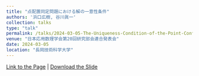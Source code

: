 ```yaml
---
title: "点配置同定問題における解の一意性条件"
authors: '浜口広樹, 谷川眞一'
collection: talks
type: "talk"
permalink: /talks/2024-03-05-The-Uniqueness-Condition-of-the-Point-Configuration-Problem
venue: "日本応用数理学会第20回研究部会連合発表会"
date: 2024-03-05
location: "長岡技術科学大学"
---
```


[Link to the Page](https://conference.wdc-jp.com/jsiam/union/2024/program/program_flash.html#QuS8muWgtO+8iEFMM+ism+e+qeWupO+8iQ==) \| [Download the Slide](https://github.com/HirokiHamaguchi/GraduationThesis/blob/main/doc/presentation/final/final.pdf?raw=true)
